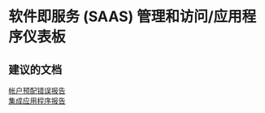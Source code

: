 <properties
    pageTitle="software as a service (saas) management and access/application dashboard"
    description="软件即服务 (SAAS) 管理和访问/应用程序仪表板"
    service="microsoft.activedirectory"
    resource="activedirectory"
    authors="aashu"
    displayOrder=""
    selfHelpType="generic"
    supportTopicIds="32268135"
    resourceTags=""
    productPesIds="14785"
    cloudEnvironments="public"
/>


# 软件即服务 (SAAS) 管理和访问/应用程序仪表板


## **建议的文档**
[帐户预配错误报告](https://azure.microsoft.com/documentation/articles/active-directory-view-access-usage-reports/#error-reports)<br>
[集成应用程序报告](https://azure.microsoft.com/documentation/articles/active-directory-view-access-usage-reports/#integrated-applications-reports)



<!--HONumber=Jul16_HO4-->


